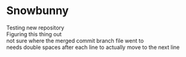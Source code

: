 # Snowbunny
Testing new repository  
Figuring this thing out  
not sure where the merged commit branch file went to  
needs double spaces after each line to actually move to the next line  

